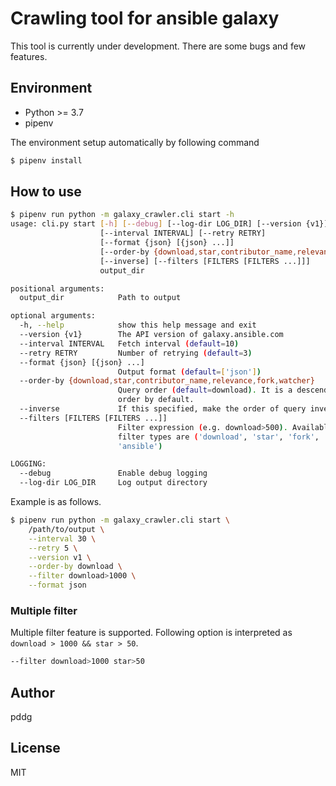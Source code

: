 # Crawling tool for ansible galaxy

This tool is currently under development. There are some bugs and few features.

## Environment

- Python >= 3.7
- pipenv

The environment setup automatically by following command

```bash
$ pipenv install
```

## How to use

```bash
$ pipenv run python -m galaxy_crawler.cli start -h
usage: cli.py start [-h] [--debug] [--log-dir LOG_DIR] [--version {v1}]
                    [--interval INTERVAL] [--retry RETRY]
                    [--format {json} [{json} ...]]
                    [--order-by {download,star,contributor_name,relevance,fork,watcher}]
                    [--inverse] [--filters [FILTERS [FILTERS ...]]]
                    output_dir

positional arguments:
  output_dir            Path to output

optional arguments:
  -h, --help            show this help message and exit
  --version {v1}        The API version of galaxy.ansible.com
  --interval INTERVAL   Fetch interval (default=10)
  --retry RETRY         Number of retrying (default=3)
  --format {json} [{json} ...]
                        Output format (default=['json'])
  --order-by {download,star,contributor_name,relevance,fork,watcher}
                        Query order (default=download). It is a descending
                        order by default.
  --inverse             If this specified, make the order of query inverse
  --filters [FILTERS [FILTERS ...]]
                        Filter expression (e.g. download>500). Available
                        filter types are ('download', 'star', 'fork',
                        'ansible')

LOGGING:
  --debug               Enable debug logging
  --log-dir LOG_DIR     Log output directory
```

Example is as follows.

```bash
$ pipenv run python -m galaxy_crawler.cli start \
    /path/to/output \
    --interval 30 \
    --retry 5 \
    --version v1 \
    --order-by download \
    --filter download>1000 \
    --format json
```

### Multiple filter

Multiple filter feature is supported. Following option is interpreted as `download > 1000 && star > 50`.

```bash
--filter download>1000 star>50
```

## Author

pddg

## License

MIT
